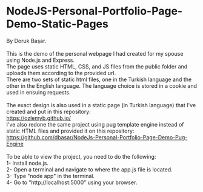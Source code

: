 # NodeJS-Personal-Portfolio-Page-Demo-Static-Pages

By Doruk Başar. <br>
<br>
This is the demo of the personal webpage I had created for my spouse using Node.js and Express. <br>
The page uses static HTML, CSS, and JS files from the public folder and uploads them according to the provided url. <br>
There are two sets of static html files, one in the Turkish language and the other in the English language. The language choice is stored in a cookie and used in ensuing requests. <br>
<br>
The exact design is also used in a static page (in Turkish language) that I've created and put in this repository: <br>
https://ozlemyb.github.io/ <br>
I've also redone the same project using pug template engine instead of static HTML files and provided it on this repository: <br>
https://github.com/dbasar/NodeJs-Personal-Portfolio-Page-Demo-Pug-Engine <br>
<br>
To be able to view the project, you need to do the following: <br>
1- Install node.js. <br>
2- Open a terminal and navigate to where the app.js file is located. <br>
3- Type "node app" in the terminal. <br>
4- Go to "http://localhost:5000" using your browser. <br>
